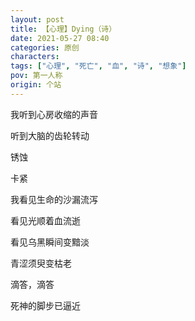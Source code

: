 ```yaml
---
layout: post
title: 【心理】Dying（诗）
date: 2021-05-27 08:40
categories: 原创
characters: 
tags: ["心理", "死亡", "血", "诗", "想象"]
pov: 第一人称
origin: 个站
---
```


我听到心房收缩的声音

听到大脑的齿轮转动

锈蚀

卡紧

我看见生命的沙漏流泻

看见光顺着血流逝

看见乌黑瞬间变黯淡

青涩须臾变枯老

滴答，滴答

死神的脚步已逼近